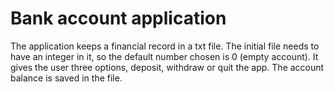 # Bank account application

The application keeps a financial record in a txt file. The initial file needs 
to have an integer in it, so the default number chosen is 0 (empty account).
It gives the user three options, deposit, withdraw or quit the app.
The account balance is saved in the file.
